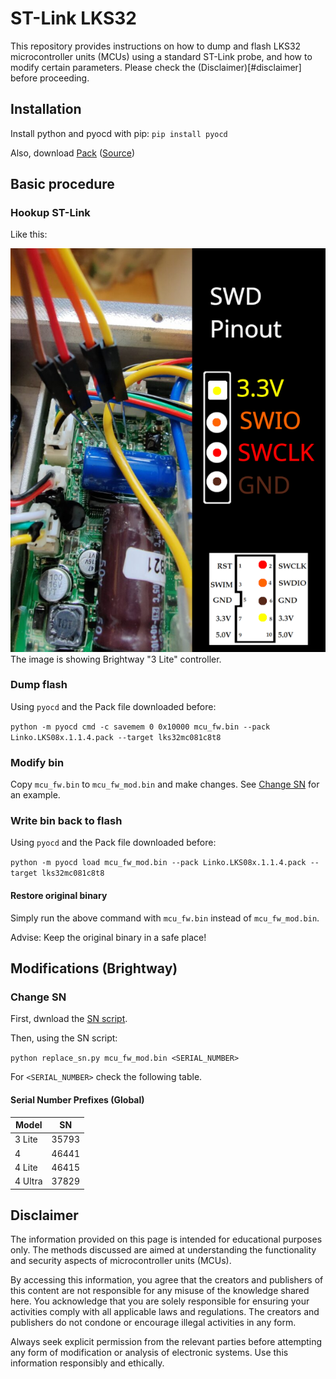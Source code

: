 # ST-Link LKS32
This repository provides instructions on how to dump and flash LKS32 microcontroller units (MCUs) using a standard ST-Link probe, and how to modify certain parameters. Please check the (Disclaimer)[#disclaimer] before proceeding.

## Installation
Install python and pyocd with pip: `pip install pyocd`

Also, download [Pack](Linko.LKS08x.1.1.4.pack) ([Source](https://www.lksmcu.com/static/upload/file/20230113/Linko.LKS08x_v1.14.zip))

## Basic procedure

### Hookup ST-Link
Like this:

![image](swd_pinout.png)
The image is showing Brightway "3 Lite" controller.

### Dump flash
Using `pyocd` and the Pack file downloaded before:

`python -m pyocd cmd -c savemem 0 0x10000 mcu_fw.bin --pack Linko.LKS08x.1.1.4.pack --target lks32mc081c8t8`

### Modify bin
Copy `mcu_fw.bin` to `mcu_fw_mod.bin` and make changes. See [Change SN](#change-sn) for an example.

### Write bin back to flash
Using `pyocd` and the Pack file downloaded before:

`python -m pyocd load mcu_fw_mod.bin --pack Linko.LKS08x.1.1.4.pack --target lks32mc081c8t8`

#### Restore original binary
Simply run the above command with `mcu_fw.bin` instead of `mcu_fw_mod.bin`.

Advise: Keep the original binary in a safe place!

## Modifications (Brightway)
### Change SN
First, dwnload the [SN script](replace_sn.py).

Then, using the SN script:

`python replace_sn.py mcu_fw_mod.bin <SERIAL_NUMBER>`

For `<SERIAL_NUMBER>` check the following table.

#### Serial Number Prefixes (Global)
| Model | SN |
| --- | --- |
| 3 Lite | 35793 |
| 4 | 46441 |
| 4 Lite | 46415 |
| 4 Ultra | 37829 |

## Disclaimer
The information provided on this page is intended for educational purposes only. The methods discussed are aimed at understanding the functionality and security aspects of microcontroller units (MCUs).

By accessing this information, you agree that the creators and publishers of this content are not responsible for any misuse of the knowledge shared here. You acknowledge that you are solely responsible for ensuring your activities comply with all applicable laws and regulations. The creators and publishers do not condone or encourage illegal activities in any form.

Always seek explicit permission from the relevant parties before attempting any form of modification or analysis of electronic systems. Use this information responsibly and ethically.
